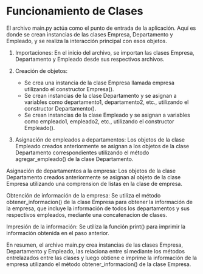 # Funcionamiento de Clases
El archivo main.py actúa como el punto de entrada de la aplicación. Aquí es donde se crean instancias de las clases Empresa, Departamento y Empleado, y se realiza la interacción principal con esos objetos.

1. Importaciones: En el inicio del archivo, se importan las clases Empresa, Departamento y Empleado desde sus respectivos archivos.

2. Creación de objetos:

   * Se crea una instancia de la clase Empresa llamada empresa utilizando el constructor Empresa().
   * Se crean instancias de la clase Departamento y se asignan a variables como departamento1, departamento2, etc., utilizando el constructor Departamento().
   * Se crean instancias de la clase Empleado y se asignan a variables como empleado1, empleado2, etc., utilizando el constructor Empleado().
3. Asignación de empleados a departamentos: Los objetos de la clase Empleado creados anteriormente se asignan a los objetos de la clase Departamento correspondientes utilizando el método agregar_empleado() de la clase Departamento.

Asignación de departamentos a la empresa: Los objetos de la clase Departamento creados anteriormente se asignan al objeto de la clase Empresa utilizando una comprension de listas en la clase de empresa.

Obtención de información de la empresa: Se utiliza el método obtener_informacion() de la clase Empresa para obtener la información de la empresa, que incluye la información de todos los departamentos y sus respectivos empleados, mediante una concatenacion de clases.

Impresión de la información: Se utiliza la función print() para imprimir la información obtenida en el paso anterior.

En resumen, el archivo main.py crea instancias de las clases Empresa, Departamento y Empleado, las relaciona entre sí mediante los métodos entrelazados entre las clases y luego obtiene e imprime la información de la empresa utilizando el método obtener_informacion() de la clase Empresa.
